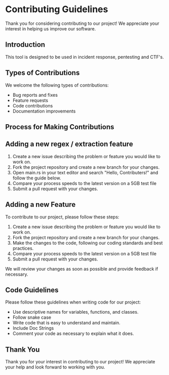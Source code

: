 # Contributing Guidelines

Thank you for considering contributing to our project! We appreciate your interest in helping us improve our software.

## Introduction
This tool is designed to be used in incident response, pentesting and CTF's.

## Types of Contributions

We welcome the following types of contributions:
- Bug reports and fixes
- Feature requests
- Code contributions
- Documentation improvements

## Process for Making Contributions

## Adding a new regex / extraction feature
1. Create a new issue describing the problem or feature you would like to work on.
2. Fork the project repository and create a new branch for your changes.
3. Open main.rs in your text editor and search "Hello, Contributers!" and follow the guide below.
4. Compare your process speeds to the latest version on a 5GB test file
5. Submit a pull request with your changes.

## Adding a new Feature
To contribute to our project, please follow these steps:

1. Create a new issue describing the problem or feature you would like to work on.
2. Fork the project repository and create a new branch for your changes.
3. Make the changes to the code, following our coding standards and best practices.
4. Compare your process speeds to the latest version on a 5GB test file
5. Submit a pull request with your changes.

We will review your changes as soon as possible and provide feedback if necessary.

## Code Guidelines

Please follow these guidelines when writing code for our project:

- Use descriptive names for variables, functions, and classes.
- Follow snake case
- Write code that is easy to understand and maintain.
- Include Doc Strings
- Comment your code as necessary to explain what it does.

## Thank You

Thank you for your interest in contributing to our project! We appreciate your help and look forward to working with you.
